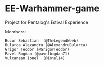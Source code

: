 # EE-Warhammer-game

Project for Pentalog's Estival Experience  
  
Members:  
  
    Bucur Sebastian  (@TheLegendWeeb)  
    Bularca Alexandru (@AlexandruBularca)  
    Grigor Teodor (@GrigorTeodor)  
    Pavel Bogdan (@pavelbogdan71)  
    Vulcanean Ionel  (@Ionel14)